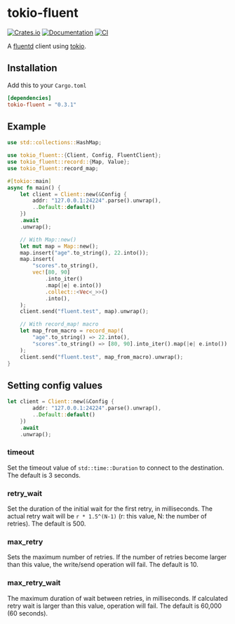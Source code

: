 # tokio-fluent

[![Crates.io](https://img.shields.io/crates/v/tokio-fluent.svg)](https://crates.io/crates/tokio-fluent)
[![Documentation](https://docs.rs/tokio-fluent/badge.svg)](https://docs.rs/crate/tokio-fluent/)
[![CI](https://github.com/johnmanjiro13/tokio-fluent/workflows/test/badge.svg?branch%3Amain)](https://github.com/johnmanjiro13/tokio-fluent/actions?query=workflow%3Atest%20branch%3Amain)


A [fluentd](https://www.fluentd.org/) client using [tokio](https://tokio.rs/).

## Installation

Add this to your `Cargo.toml`

```toml
[dependencies]
tokio-fluent = "0.3.1"
```

## Example

```rust
use std::collections::HashMap;

use tokio_fluent::{Client, Config, FluentClient};
use tokio_fluent::record::{Map, Value};
use tokio_fluent::record_map;

#[tokio::main]
async fn main() {
    let client = Client::new(&Config {
        addr: "127.0.0.1:24224".parse().unwrap(),
        ..Default::default()
    })
    .await
    .unwrap();

    // With Map::new()
    let mut map = Map::new();
    map.insert("age".to_string(), 22.into());
    map.insert(
        "scores".to_string(),
        vec![80, 90]
            .into_iter()
            .map(|e| e.into())
            .collect::<Vec<_>>()
            .into(),
    );
    client.send("fluent.test", map).unwrap();

    // With record_map! macro
    let map_from_macro = record_map!(
        "age".to_string() => 22.into(),
        "scores".to_string() => [80, 90].into_iter().map(|e| e.into()).collect::<Vec<_>>().into(),
    );
    client.send("fluent.test", map_from_macro).unwrap();
}
```

## Setting config values

```rust
let client = Client::new(&Config {
        addr: "127.0.0.1:24224".parse().unwrap(),
        ..Default::default()
    })
    .await
    .unwrap();
```

### timeout

Set the timeout value of `std::time::Duration` to connect to the destination. The default is 3 seconds.

### retry_wait

Set the duration of the initial wait for the first retry, in milliseconds.
The actual retry wait will be `r * 1.5^(N-1)` (r: this value, N: the number of retries). 
The default is 500.

### max_retry

Sets the maximum number of retries.
If the number of retries become larger than this value, the write/send operation will fail. The default is 10.

### max_retry_wait

The maximum duration of wait between retries, in milliseconds. If calculated retry wait is larger than this value, operation will fail.
The default is 60,000 (60 seconds).
